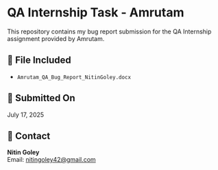 # QA Internship Task - Amrutam

This repository contains my bug report submission for the QA Internship assignment provided by Amrutam.

## 📄 File Included
- `Amrutam_QA_Bug_Report_NitinGoley.docx`

## 📅 Submitted On
July 17, 2025

## 🔗 Contact
**Nitin Goley**  
Email: nitingoley42@gmail.com
